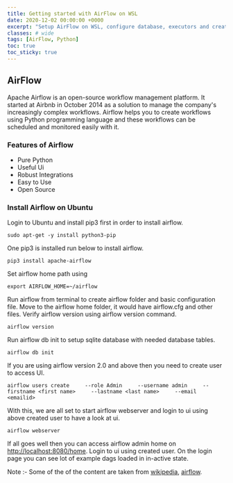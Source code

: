 ```yaml
---
title: Getting started with AirFlow on WSL
date: 2020-12-02 00:00:00 +0000
excerpt: "Setup AirFlow on WSL, configure database, executors and create static and dynamic workflow."
classes: # wide
tags: [AirFlow, Python]
toc: true
toc_sticky: true
---
```

## AirFlow
Apache Airflow is an open-source workflow management platform. It started at Airbnb in October 2014 as a solution to manage the company's increasingly complex workflows. Airflow helps you to create workflows using Python programming language and these workflows can be scheduled and monitored easily with it.

### Features of Airflow
*  Pure Python
*  Useful Ui
*  Robust Integrations
*  Easy to Use
*  Open Source

### Install Airflow on Ubuntu
Login to Ubuntu and install pip3 first in order to install airflow.
```shell
sudo apt-get -y install python3-pip
```
One pip3 is installed run below to install airflow.
```shell
pip3 install apache-airflow
```
Set airflow home path using
```shell
export AIRFLOW_HOME=~/airflow
```
Run airflow from terminal to create airflow folder and basic configuration file. Move to the airflow home folder, it would have airflow.cfg and other files. Verify airflow version using airflow version command.
```shell
airflow version
```
Run airflow db init to setup sqlite database with needed database tables.
```shell
airflow db init
```
If you are using airflow version 2.0 and above then you need to create user to access UI.
```shell
airflow users create     --role Admin     --username admin     --firstname <first name>     --lastname <last name>     --email <emailid>
```
With this, we are all set to start airflow webserver and login to ui using above created user to have a look at ui.
```shell
airflow webserver
```
If all goes well then you can access airflow admin home on [http://localhost:8080/home](http://localhost:8080/home). Login to ui using created user.  On the login page you can see lot of example dags loaded in in-active state. 


Note :- Some of the of the content are taken from [wikipedia](https://en.wikipedia.org/wiki/Apache_Airflow), [airflow](https://airflow.apache.org/).
